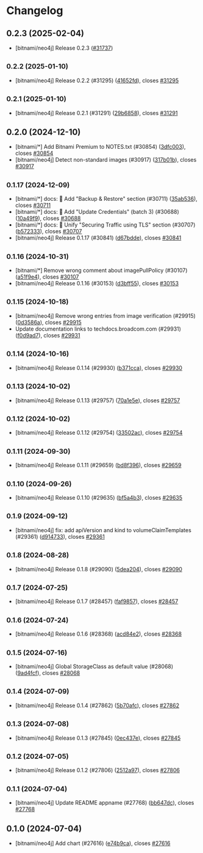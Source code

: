 # Changelog

## 0.2.3 (2025-02-04)

* [bitnami/neo4j] Release 0.2.3 ([#31737](https://github.com/bitnami/charts/pull/31737))

## <small>0.2.2 (2025-01-10)</small>

* [bitnami/neo4j] Release 0.2.2 (#31295) ([41652fd](https://github.com/bitnami/charts/commit/41652fdf0e09f2f5ddcc22fd9ddaf61dcc5c2648)), closes [#31295](https://github.com/bitnami/charts/issues/31295)

## <small>0.2.1 (2025-01-10)</small>

* [bitnami/neo4j] Release 0.2.1 (#31291) ([29b6858](https://github.com/bitnami/charts/commit/29b6858ada26369db629e3c0215ab8ebe97411a4)), closes [#31291](https://github.com/bitnami/charts/issues/31291)

## 0.2.0 (2024-12-10)

* [bitnami/*] Add Bitnami Premium to NOTES.txt (#30854) ([3dfc003](https://github.com/bitnami/charts/commit/3dfc00376df6631f0ce54b8d440d477f6caa6186)), closes [#30854](https://github.com/bitnami/charts/issues/30854)
* [bitnami/neo4j] Detect non-standard images (#30917) ([317b01b](https://github.com/bitnami/charts/commit/317b01bed1fcd1c13f77a38295ea19d40cfbd34d)), closes [#30917](https://github.com/bitnami/charts/issues/30917)

## <small>0.1.17 (2024-12-09)</small>

* [bitnami/*] docs: :memo: Add "Backup & Restore" section (#30711) ([35ab536](https://github.com/bitnami/charts/commit/35ab5363741e7548f4076f04da6e62d10153c60c)), closes [#30711](https://github.com/bitnami/charts/issues/30711)
* [bitnami/*] docs: :memo: Add "Update Credentials" (batch 3) (#30688) ([10a49f9](https://github.com/bitnami/charts/commit/10a49f9ff2db1d9d11a6edd1c40a9f61803241bc)), closes [#30688](https://github.com/bitnami/charts/issues/30688)
* [bitnami/*] docs: :memo: Unify "Securing Traffic using TLS" section (#30707) ([b572333](https://github.com/bitnami/charts/commit/b57233336e4fe9af928ecb4f2a5f334011efb1bc)), closes [#30707](https://github.com/bitnami/charts/issues/30707)
* [bitnami/neo4j] Release 0.1.17 (#30841) ([d67bdde](https://github.com/bitnami/charts/commit/d67bdde9423969d62ad7d95771c779b6aeb55989)), closes [#30841](https://github.com/bitnami/charts/issues/30841)

## <small>0.1.16 (2024-10-31)</small>

* [bitnami/*] Remove wrong comment about imagePullPolicy (#30107) ([a51f9e4](https://github.com/bitnami/charts/commit/a51f9e4bb0fbf77199512d35de7ac8abe055d026)), closes [#30107](https://github.com/bitnami/charts/issues/30107)
* [bitnami/neo4j] Release 0.1.16 (#30153) ([d3bff55](https://github.com/bitnami/charts/commit/d3bff55c6eee70c87740fc60e26c3bb798f91e53)), closes [#30153](https://github.com/bitnami/charts/issues/30153)

## <small>0.1.15 (2024-10-18)</small>

* [bitnami/neo4j] Remove wrong entries from image verification (#29915) ([0d3586a](https://github.com/bitnami/charts/commit/0d3586acf10b4ab410e00608c832c59b4f2febc4)), closes [#29915](https://github.com/bitnami/charts/issues/29915)
* Update documentation links to techdocs.broadcom.com (#29931) ([f0d9ad7](https://github.com/bitnami/charts/commit/f0d9ad78f39f633d275fc576d32eae78ded4d0b8)), closes [#29931](https://github.com/bitnami/charts/issues/29931)

## <small>0.1.14 (2024-10-16)</small>

* [bitnami/neo4j] Release 0.1.14 (#29930) ([b371cca](https://github.com/bitnami/charts/commit/b371cca9ab0e0865cff14cf4d9b05745d093576c)), closes [#29930](https://github.com/bitnami/charts/issues/29930)

## <small>0.1.13 (2024-10-02)</small>

* [bitnami/neo4j] Release 0.1.13 (#29757) ([70a1e5e](https://github.com/bitnami/charts/commit/70a1e5e1240b563ec29150ff8db66bd4e6cba22e)), closes [#29757](https://github.com/bitnami/charts/issues/29757)

## <small>0.1.12 (2024-10-02)</small>

* [bitnami/neo4j] Release 0.1.12 (#29754) ([33502ac](https://github.com/bitnami/charts/commit/33502ac29cb4505d4f3f67fe91c06067a4d36873)), closes [#29754](https://github.com/bitnami/charts/issues/29754)

## <small>0.1.11 (2024-09-30)</small>

* [bitnami/neo4j] Release 0.1.11 (#29659) ([bd8f396](https://github.com/bitnami/charts/commit/bd8f396328ac5b066d30cc4e987ee1a2c75468bb)), closes [#29659](https://github.com/bitnami/charts/issues/29659)

## <small>0.1.10 (2024-09-26)</small>

* [bitnami/neo4j] Release 0.1.10 (#29635) ([bf5a4b3](https://github.com/bitnami/charts/commit/bf5a4b3d9abc819ab50dfc5ed23a15f6026adf93)), closes [#29635](https://github.com/bitnami/charts/issues/29635)

## <small>0.1.9 (2024-09-12)</small>

* [bitnami/neo4j] fix: add apiVersion and kind to volumeClaimTemplates (#29361) ([d914733](https://github.com/bitnami/charts/commit/d9147330c652f867a430ac8e6751e31cc5f606b0)), closes [#29361](https://github.com/bitnami/charts/issues/29361)

## <small>0.1.8 (2024-08-28)</small>

* [bitnami/neo4j] Release 0.1.8 (#29090) ([5dea204](https://github.com/bitnami/charts/commit/5dea2043afc0d635f9d13540b8a28831b1fa72ad)), closes [#29090](https://github.com/bitnami/charts/issues/29090)

## <small>0.1.7 (2024-07-25)</small>

* [bitnami/neo4j] Release 0.1.7 (#28457) ([faf9857](https://github.com/bitnami/charts/commit/faf98576a58b48ac3b3dcb514d01af518c1602c9)), closes [#28457](https://github.com/bitnami/charts/issues/28457)

## <small>0.1.6 (2024-07-24)</small>

* [bitnami/neo4j] Release 0.1.6 (#28368) ([acd84e2](https://github.com/bitnami/charts/commit/acd84e25a4954ba19eae6fe52662656bfa92745d)), closes [#28368](https://github.com/bitnami/charts/issues/28368)

## <small>0.1.5 (2024-07-16)</small>

* [bitnami/neo4j] Global StorageClass as default value (#28068) ([9ad4fcf](https://github.com/bitnami/charts/commit/9ad4fcfe96d37943e9f886723a217de6bd0c67f2)), closes [#28068](https://github.com/bitnami/charts/issues/28068)

## <small>0.1.4 (2024-07-09)</small>

* [bitnami/neo4j] Release 0.1.4 (#27862) ([5b70afc](https://github.com/bitnami/charts/commit/5b70afc341b67b30a8fff8e693ef4cea29217a28)), closes [#27862](https://github.com/bitnami/charts/issues/27862)

## <small>0.1.3 (2024-07-08)</small>

* [bitnami/neo4j] Release 0.1.3 (#27845) ([0ec437e](https://github.com/bitnami/charts/commit/0ec437e34f521df34fb2d61a7e83e6c8a11acd48)), closes [#27845](https://github.com/bitnami/charts/issues/27845)

## <small>0.1.2 (2024-07-05)</small>

* [bitnami/neo4j] Release 0.1.2 (#27806) ([2512a97](https://github.com/bitnami/charts/commit/2512a9733bcfbe3e517dab1c057e66a8755525ca)), closes [#27806](https://github.com/bitnami/charts/issues/27806)

## <small>0.1.1 (2024-07-04)</small>

* [bitnami/neo4j] Update README appname (#27768) ([bb647dc](https://github.com/bitnami/charts/commit/bb647dc15589ec4ddd3714348812d90c85b87587)), closes [#27768](https://github.com/bitnami/charts/issues/27768)

## 0.1.0 (2024-07-04)

* [bitnami/neo4j] Add chart (#27616) ([e74b9ca](https://github.com/bitnami/charts/commit/e74b9ca8c835de26038be0f976233222958fd211)), closes [#27616](https://github.com/bitnami/charts/issues/27616)
